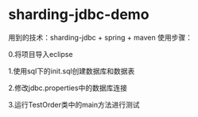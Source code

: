 # sharding-jdbc-demo
用到的技术：sharding-jdbc + spring + maven
使用步骤：

0.将项目导入eclipse

1.使用sql下的init.sql创建数据库和数据表

2.修改jdbc.properties中的数据库连接

3.运行TestOrder类中的main方法进行测试

